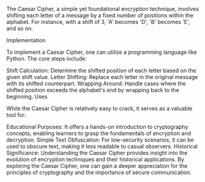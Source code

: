 The Caesar Cipher, a simple yet foundational encryption technique, involves shifting each letter of a message by a fixed number of positions within the alphabet. For instance, with a shift of 3, 'A' becomes 'D', 'B' becomes 'E', and so on.

Implementation

To implement a Caesar Cipher, one can utilize a programming language like Python. The core steps include:

Shift Calculation: Determine the shifted position of each letter based on the given shift value.
Letter Shifting: Replace each letter in the original message with its shifted counterpart.
Wrapping Around: Handle cases where the shifted position exceeds the alphabet's end by wrapping back to the beginning.
Uses

While the Caesar Cipher is relatively easy to crack, it serves as a valuable tool for:

Educational Purposes: It offers a hands-on introduction to cryptography concepts, enabling learners to grasp the fundamentals of encryption and decryption.
Simple Text Obfuscation: For low-security scenarios, it can be used to obscure text, making it less readable to casual observers.
Historical Significance: Understanding the Caesar Cipher provides insight into the evolution of encryption techniques and their historical applications.
By exploring the Caesar Cipher, one can gain a deeper appreciation for the principles of cryptography and the importance of secure communication.
